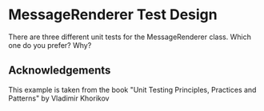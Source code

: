 MessageRenderer Test Design
===========================

There are three different unit tests for the MessageRenderer class. Which one do you prefer? Why?

Acknowledgements
----------------

This example is taken from the book "Unit Testing Principles, Practices and Patterns" by Vladimir Khorikov